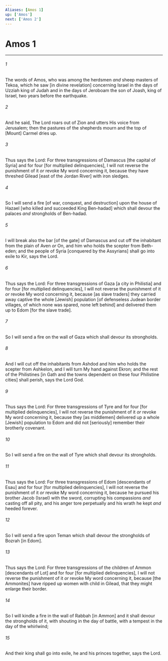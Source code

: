 ```yaml
---
Aliases: [Amos 1]
up: ['Amos']
next: ['Amos 2']
---
```

# Amos 1

***














###### 1 






The words of Amos, who was among the herdsmen _and_ sheep masters of Tekoa, which he saw [in divine revelation] concerning Israel in the days of Uzziah king of Judah and in the days of Jeroboam the son of Joash, king of Israel, two years before the earthquake. 













###### 2 






And he said, The Lord roars out of Zion and utters His voice from Jerusalem; then the pastures of the shepherds mourn and the top of [Mount] Carmel dries up. 













###### 3 






Thus says the Lord: For three transgressions of Damascus [the capital of Syria] and for four [for multiplied delinquencies], I will not reverse the punishment of it _or_ revoke My word concerning it, because they have threshed Gilead [east of the Jordan River] with iron sledges. 













###### 4 






So I will send a fire [of war, conquest, and destruction] upon the house of Hazael [who killed and succeeded King Ben-hadad] which shall devour the palaces _and_ strongholds of Ben-hadad. 













###### 5 






I will break also the bar [of the gate] of Damascus and cut off the inhabitant from the plain of Aven _or_ On, and him who holds the scepter from Beth-eden; and the people of Syria [conquered by the Assyrians] shall go into exile to Kir, says the Lord. 













###### 6 






Thus says the Lord: For three transgressions of Gaza [a city in Philistia] and for four [for multiplied delinquencies], I will not reverse the punishment of it _or_ revoke My word concerning it, because [as slave traders] they carried away captive the whole [Jewish] population [of defenseless Judean border villages, of which none was spared, none left behind] and delivered them up to Edom [for the slave trade]. 













###### 7 






So I will send a fire on the wall of Gaza which shall devour its strongholds. 













###### 8 






And I will cut off the inhabitants from Ashdod and him who holds the scepter from Ashkelon, and I will turn My hand against Ekron; and the rest of the Philistines [in Gath and the towns dependent on these four Philistine cities] shall perish, says the Lord God. 













###### 9 






Thus says the Lord: For three transgressions of Tyre and for four [for multiplied delinquencies], I will not reverse the punishment of it _or_ revoke My word concerning it, because they [as middlemen] delivered up a whole [Jewish] population to Edom and did not [seriously] remember their brotherly covenant. 













###### 10 






So I will send a fire on the wall of Tyre which shall devour its strongholds. 













###### 11 






Thus says the Lord: For three transgressions of Edom [descendants of Esau] and for four [for multiplied delinquencies], I will not reverse the punishment of it _or_ revoke My word concerning it, because he pursued his brother Jacob (Israel) with the sword, corrupting his compassions _and_ casting off all pity, and his anger tore perpetually and his wrath he kept _and_ heeded forever. 













###### 12 






So I will send a fire upon Teman which shall devour the strongholds of Bozrah [in Edom]. 













###### 13 






Thus says the Lord: For three transgressions of the children of Ammon [descendants of Lot] and for four [for multiplied delinquencies], I will not reverse the punishment of it _or_ revoke My word concerning it, because [the Ammonites] have ripped up women with child in Gilead, that they might enlarge their border. 













###### 14 






So I will kindle a fire in the wall of Rabbah [in Ammon] and it shall devour the strongholds of it, with shouting in the day of battle, with a tempest in the day of the whirlwind; 













###### 15 






And their king shall go into exile, he and his princes together, says the Lord.
